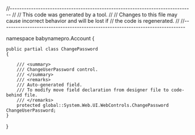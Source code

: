 //------------------------------------------------------------------------------
// <auto-generated>
//     This code was generated by a tool.
//
//     Changes to this file may cause incorrect behavior and will be lost if
//     the code is regenerated.
// </auto-generated>
//------------------------------------------------------------------------------

namespace babynamepro.Account
{


    public partial class ChangePassword
    {

        /// <summary>
        /// ChangeUserPassword control.
        /// </summary>
        /// <remarks>
        /// Auto-generated field.
        /// To modify move field declaration from designer file to code-behind file.
        /// </remarks>
        protected global::System.Web.UI.WebControls.ChangePassword ChangeUserPassword;
    }
}
